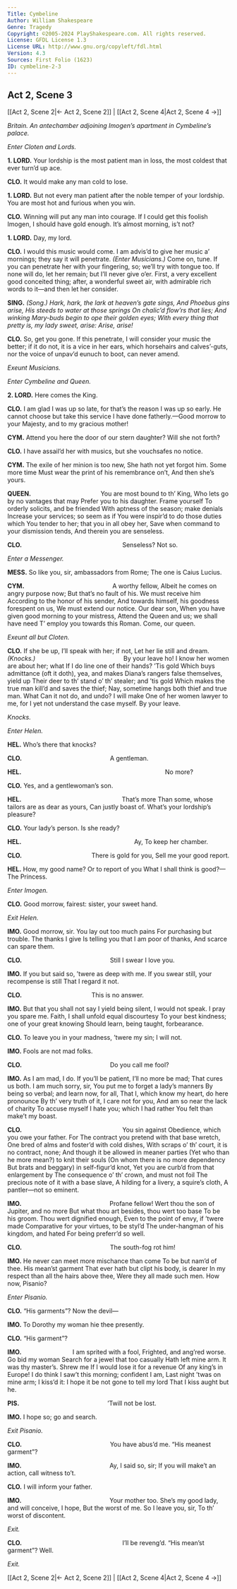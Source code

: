 ```yaml
---
Title: Cymbeline
Author: William Shakespeare
Genre: Tragedy
Copyright: ©2005-2024 PlayShakespeare.com. All rights reserved.
License: GFDL License 1.3
License URL: http://www.gnu.org/copyleft/fdl.html
Version: 4.3
Sources: First Folio (1623)
ID: cymbeline-2-3
---
```


## Act 2, Scene 3
[[Act 2, Scene 2|← Act 2, Scene 2]] | [[Act 2, Scene 4|Act 2, Scene 4 →]]

*Britain. An antechamber adjoining Imogen’s apartment in Cymbeline’s palace.*

*Enter Cloten and Lords.*

**1. LORD.**
Your lordship is the most patient man in loss, the most coldest that ever turn’d up ace.

**CLO.**
It would make any man cold to lose.

**1. LORD.**
But not every man patient after the noble temper of your lordship. You are most hot and furious when you win.

**CLO.**
Winning will put any man into courage. If I could get this foolish Imogen, I should have gold enough. It’s almost morning, is’t not?

**1. LORD.**
Day, my lord.

**CLO.**
I would this music would come. I am advis’d to give her music a’ mornings; they say it will penetrate.
*(Enter Musicians.)*
Come on, tune. If you can penetrate her with your fingering, so; we’ll try with tongue too. If none will do, let her remain; but I’ll never give o’er. First, a very excellent good conceited thing; after, a wonderful sweet air, with admirable rich words to it—and then let her consider.

**SING.**
*(Song.)*
*Hark, hark, the lark at heaven’s gate sings,*
*And Phoebus gins arise,*
*His steeds to water at those springs*
*On chalic’d flow’rs that lies;*
*And winking Mary-buds begin to ope*
*their golden eyes;*
*With every thing that pretty is, my lady sweet, arise:*
*Arise, arise!*

**CLO.**
So, get you gone. If this penetrate, I will consider your music the better; if it do not, it is a vice in her ears, which horsehairs and calves’-guts, nor the voice of unpav’d eunuch to boot, can never amend.

*Exeunt Musicians.*

*Enter Cymbeline and Queen.*

**2. LORD.**
Here comes the King.

**CLO.**
I am glad I was up so late, for that’s the reason I was up so early. He cannot choose but take this service I have done fatherly.—Good morrow to your Majesty, and to my gracious mother!

**CYM.**
Attend you here the door of our stern daughter?
Will she not forth?

**CLO.**
I have assail’d her with musics, but she vouchsafes no notice.

**CYM.**
The exile of her minion is too new,
She hath not yet forgot him. Some more time
Must wear the print of his remembrance on’t,
And then she’s yours.

**QUEEN.**
           You are most bound to th’ King,
Who lets go by no vantages that may
Prefer you to his daughter. Frame yourself
To orderly solicits, and be friended
With aptness of the season; make denials
Increase your services; so seem as if
You were inspir’d to do those duties which
You tender to her; that you in all obey her,
Save when command to your dismission tends,
And therein you are senseless.

**CLO.**
                Senseless? Not so.

*Enter a Messenger.*

**MESS.**
So like you, sir, ambassadors from Rome;
The one is Caius Lucius.

**CYM.**
              A worthy fellow,
Albeit he comes on angry purpose now;
But that’s no fault of his. We must receive him
According to the honor of his sender,
And towards himself, his goodness forespent on us,
We must extend our notice. Our dear son,
When you have given good morning to your mistress,
Attend the Queen and us; we shall have need
T’ employ you towards this Roman. Come, our queen.

*Exeunt all but Cloten.*

**CLO.**
If she be up, I’ll speak with her; if not,
Let her lie still and dream.
*(Knocks.)*
              By your leave ho!
I know her women are about her; what
If I do line one of their hands? ’Tis gold
Which buys admittance (oft it doth), yea, and makes
Diana’s rangers false themselves, yield up
Their deer to th’ stand o’ th’ stealer; and ’tis gold
Which makes the true man kill’d and saves the thief;
Nay, sometime hangs both thief and true man. What
Can it not do, and undo? I will make
One of her women lawyer to me, for
I yet not understand the case myself.
By your leave.

*Knocks.*

*Enter Helen.*

**HEL.**
Who’s there that knocks?

**CLO.**
              A gentleman.

**HEL.**
                       No more?

**CLO.**
Yes, and a gentlewoman’s son.

**HEL.**
                That’s more
Than some, whose tailors are as dear as yours,
Can justly boast of. What’s your lordship’s pleasure?

**CLO.**
Your lady’s person. Is she ready?

**HEL.**
                  Ay,
To keep her chamber.

**CLO.**
           There is gold for you,
Sell me your good report.

**HEL.**
How, my good name? Or to report of you
What I shall think is good?—The Princess.

*Enter Imogen.*

**CLO.**
Good morrow, fairest: sister, your sweet hand.

*Exit Helen.*

**IMO.**
Good morrow, sir. You lay out too much pains
For purchasing but trouble. The thanks I give
Is telling you that I am poor of thanks,
And scarce can spare them.

**CLO.**
              Still I swear I love you.

**IMO.**
If you but said so, ’twere as deep with me.
If you swear still, your recompense is still
That I regard it not.

**CLO.**
           This is no answer.

**IMO.**
But that you shall not say I yield being silent,
I would not speak. I pray you spare me. Faith,
I shall unfold equal discourtesy
To your best kindness; one of your great knowing
Should learn, being taught, forbearance.

**CLO.**
To leave you in your madness, ’twere my sin;
I will not.

**IMO.**
Fools are not mad folks.

**CLO.**
              Do you call me fool?

**IMO.**
As I am mad, I do.
If you’ll be patient, I’ll no more be mad;
That cures us both. I am much sorry, sir,
You put me to forget a lady’s manners
By being so verbal; and learn now, for all,
That I, which know my heart, do here pronounce
By th’ very truth of it, I care not for you,
And am so near the lack of charity
To accuse myself I hate you; which I had rather
You felt than make’t my boast.

**CLO.**
                You sin against
Obedience, which you owe your father. For
The contract you pretend with that base wretch,
One bred of alms and foster’d with cold dishes,
With scraps o’ th’ court, it is no contract, none;
And though it be allowed in meaner parties
(Yet who than he more mean?) to knit their souls
(On whom there is no more dependency
But brats and beggary) in self-figur’d knot,
Yet you are curb’d from that enlargement by
The consequence o’ th’ crown, and must not foil
The precious note of it with a base slave,
A hilding for a livery, a squire’s cloth,
A pantler—not so eminent.

**IMO.**
              Profane fellow!
Wert thou the son of Jupiter, and no more
But what thou art besides, thou wert too base
To be his groom. Thou wert dignified enough,
Even to the point of envy, if ’twere made
Comparative for your virtues, to be styl’d
The under-hangman of his kingdom, and hated
For being preferr’d so well.

**CLO.**
              The south-fog rot him!

**IMO.**
He never can meet more mischance than come
To be but nam’d of thee. His mean’st garment
That ever hath but clipt his body, is dearer
In my respect than all the hairs above thee,
Were they all made such men. How now, Pisanio?

*Enter Pisanio.*

**CLO.**
“His garments”? Now the devil⁠—

**IMO.**
To Dorothy my woman hie thee presently.

**CLO.**
“His garment”?

**IMO.**
        I am sprited with a fool,
Frighted, and ang’red worse. Go bid my woman
Search for a jewel that too casually
Hath left mine arm. It was thy master’s. Shrew me
If I would lose it for a revenue
Of any king’s in Europe! I do think
I saw’t this morning; confident I am,
Last night ’twas on mine arm; I kiss’d it:
I hope it be not gone to tell my lord
That I kiss aught but he.

**PIS.**
              ’Twill not be lost.

**IMO.**
I hope so; go and search.

*Exit Pisanio.*

**CLO.**
              You have abus’d me.
“His meanest garment”?

**IMO.**
              Ay, I said so, sir;
If you will make’t an action, call witness to’t.

**CLO.**
I will inform your father.

**IMO.**
              Your mother too.
She’s my good lady, and will conceive, I hope,
But the worst of me. So I leave you, sir,
To th’ worst of discontent.

*Exit.*

**CLO.**
                I’ll be reveng’d.
“His mean’st garment”? Well.

*Exit.*

[[Act 2, Scene 2|← Act 2, Scene 2]] | [[Act 2, Scene 4|Act 2, Scene 4 →]]
